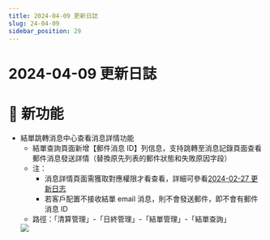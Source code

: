 ```yaml
---
title: 2024-04-09 更新日誌
slug: 24-04-09
sidebar_position: 29
---
```



# 2024-04-09 更新日誌

# 🎉 新功能

- 結單跳轉消息中心查看消息詳情功能
    - 結單查詢頁面新增【郵件消息 ID】列信息，支持跳轉至消息記錄頁面查看郵件消息發送詳情（替換原先列表的郵件狀態和失敗原因字段）
    - 注：
        - 消息詳情頁面需獲取對應權限才看查看，詳細可參看[2024-02-27 更新日志](OLtJwKibti9EH5kkmLYc4G6PnPg)
        - 若客戶配置不接收結單 email 消息，則不會發送郵件，即不會有郵件消息 ID
    - 路徑：「清算管理」-「日終管理」-「結單管理」-「結單查詢」
    <img src="/assets/BOUHbKpN5omDLOxVb01clq25nBb.png" src-width="3208" src-height="692" align="center"/>

